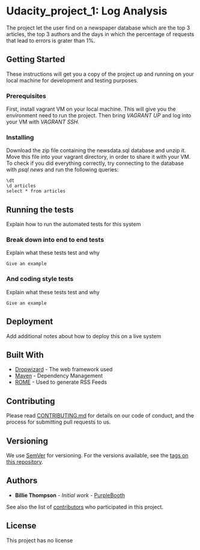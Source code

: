 # Udacity_project_1: Log Analysis
The project let the user find on a newspaper database which are the top 3 articles, the top 3 authors and the days in which the percentage of requests that lead to errors is grater than 1%.

## Getting Started

These instructions will get you a copy of the project up and running on your local machine for development and testing purposes.

### Prerequisites

First, install vagrant VM on your local machine. This will give you the environment need to run the project. Then bring *VAGRANT UP* and log into your VM with *VAGRANT SSH*. 

### Installing

Download the zip file containing the newsdata.sql database and unzip it. Move this file into your vagrant directory, in order to share it with your VM. 
To check if you did everything correctly, try connecting to the database with *psql news* and run the following queries:

```
\dt
\d articles
select * from articles
```

## Running the tests

Explain how to run the automated tests for this system

### Break down into end to end tests

Explain what these tests test and why

```
Give an example
```

### And coding style tests

Explain what these tests test and why

```
Give an example
```

## Deployment

Add additional notes about how to deploy this on a live system

## Built With

* [Dropwizard](http://www.dropwizard.io/1.0.2/docs/) - The web framework used
* [Maven](https://maven.apache.org/) - Dependency Management
* [ROME](https://rometools.github.io/rome/) - Used to generate RSS Feeds

## Contributing

Please read [CONTRIBUTING.md](https://gist.github.com/PurpleBooth/b24679402957c63ec426) for details on our code of conduct, and the process for submitting pull requests to us.

## Versioning

We use [SemVer](http://semver.org/) for versioning. For the versions available, see the [tags on this repository](https://github.com/your/project/tags). 

## Authors

* **Billie Thompson** - *Initial work* - [PurpleBooth](https://github.com/PurpleBooth)

See also the list of [contributors](https://github.com/your/project/contributors) who participated in this project.

## License

This project has no license
